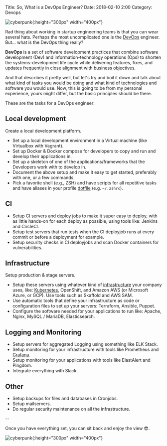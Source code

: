 Title: So, What is a DevOps Engineer?
Date: 2018-02-10 2:00
Category: Devops


![cyberpunk](./cyberpunk/444.jpeg){:height="300px" width="400px"}


Rad thing about working in startup engineering teams is that you can wear several hats. Perhaps the most uncomplicated one is the [DevOps]((https://en.wikipedia.org/wiki/DevOps)) engineer. But... what is the DevOps thing really?


**DevOps** is a set of software development practices that combine software development (Dev) and information-technology operations (Ops) to shorten the systems-development life cycle while delivering features, fixes, and updates frequently in close alignment with business objectives.

And that describes it pretty well, but let's try and boil it down and talk about what kind of tasks you would be doing and what kind of technologies and software you would use. Now, this is going to be from my personal experience, yours might differ, but the basic principles should be there.

These are the tasks for a DevOps engineer:

## Local development

Create a local development platform.

* Set up a local development environment in a Virtual machine (like Virtualbox with Vagrant).
* Set up Docker & Docker compose for developers to copy and run and develop their applications in.
* Set up a skeleton of one of the applications/frameworks that the Developers work with to develop in.
* Document the above setup and make it easy to get started, preferably with one, or a few commands.
* Pick a favorite shell (e.g., ZSH) and have scripts for all repetitive tasks and have aliases in your profile [dotfile](https://github.com/bt3gl/Shell-Scripts_and_Dotfiles) (e.g. `~/.zshrc`).

## CI

* Setup CI servers and deploy jobs to make it super easy to deploy, with as little hands-on for each deploy as possible, using tools like: Jenkins and CircleCI.
* Setup test servers that run tests when the CI deployjob runs at every commit or before a deployment for example.
* Setup security checks in CI deployjobs and scan Docker containers for vulnerabilities.

## Infrastructure

Setup production & stage servers.

* Setup these servers using whatever kind of [infrastructure](https://github.com/bt3gl/Data-Pipelines) your company uses, like: [Kubernetes](https://github.com/bt3gl/Intro_to_Kubernetes), OpenShift, and Amazon AWS (or Microsoft Azure, or GCP). Use tools such as Skaffold and AWS SAM.
* Use automatic tools that define your infrastructure as code or configuration files to set up your servers: Terraform, Ansible, Puppet.
* Configure the software needed for your applications to run like: Apache, Nginx, MySQL / MariaDB, Elasticsearch.


## Logging and Monitoring

* Setup servers for aggregated Logging using something like ELK Stack.
* Setup monitoring for your infrastructure with tools like Prometheus and [Grafana](https://github.com/bt3gl/awesome-grafana).
* Setup monitoring for your applications with tools like ElastAlert and Pingdom.
* Integrate everything with Slack.

## Other
* Setup backups for files and databases in Cronjobs.
* Setup mailservers.
* Do regular security maintenance on all the infrastructure.


--

Once you have everything set, you can sit back and enjoy the view 😎.

![cyberpunk](./cyberpunk/lol.png){:height="300px" width="400px"}

